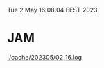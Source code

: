 Tue  2 May 16:08:04 EEST 2023
# JAM
<a href='./cache/202305/02_16.log'>./cache/202305/02_16.log</a>
